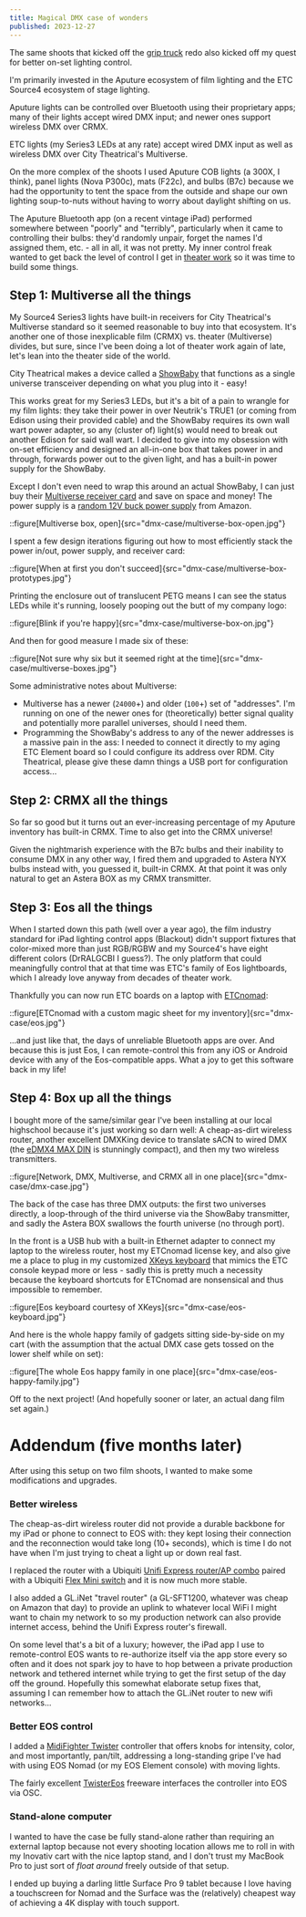 ```yaml
---
title: Magical DMX case of wonders
published: 2023-12-27
---
```


The same shoots that kicked off the [grip truck](/posts/film%20making/grip-truck) redo also kicked off my quest for better on-set lighting control.

I'm primarily invested in the Aputure ecosystem of film lighting and the ETC Source4 ecosystem of stage lighting.

Aputure lights can be controlled over Bluetooth using their proprietary apps; many of their lights accept wired DMX input; and newer ones support wireless DMX over CRMX.

ETC lights (my Series3 LEDs at any rate) accept wired DMX input as well as wireless DMX over City Theatrical's Multiverse.

On the more complex of the shoots I used Aputure COB lights (a 300X, I think), panel lights (Nova P300c), mats (F22c), and bulbs (B7c)
because we had the opportunity to tent the space from the outside and shape our own lighting soup-to-nuts without having to worry about daylight shifting on us.

The Aputure Bluetooth app (on a recent vintage iPad) performed somewhere between "poorly" and "terribly", particularly when it came to controlling their bulbs:
they'd randomly unpair, forget the names I'd assigned them, etc. - all in all, it was not pretty.
My inner control freak wanted to get back the level of control I get in [theater work](/posts/theater/the-odyssey) so it was time to build some things.

## Step 1: Multiverse all the things

My Source4 Series3 lights have built-in receivers for City Theatrical's Multiverse standard so it seemed reasonable to buy into that ecosystem.
It's another one of those inexplicable film (CRMX) vs. theater (Multiverse) divides, but sure, since I've been doing a lot of theater work again of late,
let's lean into the theater side of the world.

City Theatrical makes a device called a [ShowBaby](https://www.citytheatrical.com/products/electronic/multiverse-wireless-dmx-rdm/multiverse-show-baby)
that functions as a single universe transceiver depending on what you plug into it - easy!

This works great for my Series3 LEDs, but it's a bit of a pain to wrangle for my film lights: they take their power in over Neutrik's TRUE1
(or coming from Edison using their provided cable) and the ShowBaby requires its own wall wart power adapter, so any (cluster of) light(s)
would need to break out another Edison for said wall wart. I decided to give into my obsession with on-set efficiency and designed an all-in-one box
that takes power in and through, forwards power out to the given light, and has a built-in power supply for the ShowBaby.

Except I don't even need to wrap this around an actual ShowBaby, I can just buy their
[Multiverse receiver card](https://www.citytheatrical.com/products/electronic/multiverse-wireless-dmx-rdm/multiverse-receiver-card) and save on space and money!
The power supply is a [random 12V buck power supply](https://www.amazon.com/dp/B07FNJZ1PR?ref=ppx_yo2ov_dt_b_product_details&th=1) from Amazon.

::figure[Multiverse box, open]{src="dmx-case/multiverse-box-open.jpg"}

I spent a few design iterations figuring out how to most efficiently stack the power in/out, power supply, and receiver card:

::figure[When at first you don't succeed]{src="dmx-case/multiverse-box-prototypes.jpg"}

Printing the enclosure out of translucent PETG means I can see the status LEDs while it's running,
loosely pooping out the butt of my company logo:

::figure[Blink if you're happy]{src="dmx-case/multiverse-box-on.jpg"}

And then for good measure I made six of these:

::figure[Not sure why six but it seemed right at the time]{src="dmx-case/multiverse-boxes.jpg"}

Some administrative notes about Multiverse:

- Multiverse has a newer (`24000`+) and older (`100`+) set of "addresses".
  I'm running on one of the newer ones for (theoretically) better signal quality and potentially more parallel universes, should I need them.
- Programming the ShowBaby's address to any of the newer addresses is a massive pain in the ass: I needed to connect it directly to my aging ETC Element board
  so I could configure its address over RDM.
  City Theatrical, please give these damn things a USB port for configuration access...

## Step 2: CRMX all the things

So far so good but it turns out an ever-increasing percentage of my Aputure inventory has built-in CRMX. Time to also get into the CRMX universe!

Given the nightmarish experience with the B7c bulbs and their inability to consume DMX in any other way, I fired them and upgraded to Astera NYX bulbs instead
with, you guessed it, built-in CRMX. At that point it was only natural to get an Astera BOX as my CRMX transmitter.

## Step 3: Eos all the things

When I started down this path (well over a year ago), the film industry standard for iPad lighting control apps (Blackout) didn't support fixtures that color-mixed
more than just RGB/RGBW and my Source4's have eight different colors (DrRALGCBI I guess?).
The only platform that could meaningfully control that at that time was ETC's family of Eos lightboards, which I already love anyway from decades of theater work.

Thankfully you can now run ETC boards on a laptop with [ETCnomad](https://www.etcconnect.com/ETCnomad/):

::figure[ETCnomad with a custom magic sheet for my inventory]{src="dmx-case/eos.jpg"}

...and just like that, the days of unreliable Bluetooth apps are over.
And because this is just Eos, I can remote-control this from any iOS or Android device with any of the Eos-compatible apps.
What a joy to get this software back in my life!

## Step 4: Box up all the things

I bought more of the same/similar gear I've been installing at our local highschool because it's just working so darn well:
A cheap-as-dirt wireless router,
another excellent DMXKing device to translate sACN to wired DMX (the [eDMX4 MAX DIN](https://dmxking.com/artnetsacn/edmx4-max-din) is stunningly compact),
and then my two wireless transmitters.

::figure[Network, DMX, Multiverse, and CRMX all in one place]{src="dmx-case/dmx-case.jpg"}

The back of the case has three DMX outputs: the first two universes directly, a loop-through of the third universe via the ShowBaby transmitter,
and sadly the Astera BOX swallows the fourth universe (no through port).

In the front is a USB hub with a built-in Ethernet adapter to connect my laptop to the wireless router, host my ETCnomad license key,
and also give me a place to plug in my customized [XKeys keyboard](https://xkeys.com/xk60.html) that mimics the ETC console keypad more or less -
sadly this is pretty much a necessity because the keyboard shortcuts for ETCnomad are nonsensical and thus impossible to remember.

::figure[Eos keyboard courtesy of XKeys]{src="dmx-case/eos-keyboard.jpg"}

And here is the whole happy family of gadgets sitting side-by-side on my cart (with the assumption that the actual DMX case gets tossed on the lower shelf
while on set):

::figure[The whole Eos happy family in one place]{src="dmx-case/eos-happy-family.jpg"}

Off to the next project! (And hopefully sooner or later, an actual dang film set again.)

# Addendum (five months later)

After using this setup on two film shoots, I wanted to make some modifications and upgrades.

### Better wireless

The cheap-as-dirt wireless router did not provide a durable backbone for my iPad or phone to connect to EOS with: they kept losing their connection
and the reconnection would take long (10+ seconds), which is time I do not have when I'm just trying to cheat a light up or down real fast.

I replaced the router with a Ubiquiti [Unifi Express router/AP combo](https://techspecs.ui.com/unifi/unifi-cloud-gateways/ux) paired with a
Ubiquiti [Flex Mini switch](https://store.ui.com/us/en/collections/unifi-switching-utility-mini/products/usw-flex-mini) and it is now much more stable.

I also added a GL.iNet "travel router" (a GL-SFT1200, whatever was cheap on Amazon that day)
to provide an uplink to whatever local WiFi I might want to chain my network to
so my production network can also provide internet access, behind the Unifi Express router's firewall.

On some level that's a bit of a luxury; however, the iPad app I use to remote-control EOS wants to re-authorize itself via the app store every so often
and it does not spark joy to have to hop between a private production network and tethered internet while trying to get the first setup of the day off the ground.
Hopefully this somewhat elaborate setup fixes that, assuming I can remember how to attach the GL.iNet router to new wifi networks...

### Better EOS control

I added a [MidiFighter Twister](https://www.midifighter.com/#Twister) controller that offers knobs for intensity, color, and most importantly, pan/tilt,
addressing a long-standing gripe I've had with using EOS Nomad (or my EOS Element console) with moving lights.

The fairly excellent [TwisterEos](https://en.nolaskey.com/twistereos) freeware interfaces the controller into EOS via OSC.

### Stand-alone computer

I wanted to have the case be fully stand-alone rather than requiring an external laptop because not every shooting location allows me to roll in
with my Inovativ cart with the nice laptop stand, and I don't trust my MacBook Pro to just sort of _float around_ freely outside of that setup.

I ended up buying a darling little Surface Pro 9 tablet because I love having a touchscreen for Nomad
and the Surface was the (relatively) cheapest way of achieving a 4K display with touch support.
